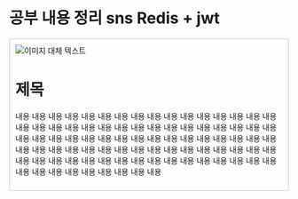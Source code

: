 # 공부 내용 정리 sns  Redis + jwt


<div style="border: 1px solid #ccc; padding: 10px;">
  <img src="이미지_URL" alt="이미지 대체 텍스트" style="max-width: 100%; height: auto;">
  <h1>제목</h1>
  <p>내용 내용 내용 내용 내용 내용 내용 내용 내용 내용 내용 내용 내용 내용 내용 내용 내용 내용 내용 내용 내용 내용 내용 내용 내용 내용 내용 내용 내용 내용 내용 내용 내용 내용 내용 내용 내용 내용 내용 내용 내용 내용 내용 내용 내용 내용 내용 내용 내용 내용 내용 내용 내용 내용 내용 내용 내용 내용 내용 내용 내용 내용 내용 내용 내용 내용 내용 내용 내용 내용 내용 내용 내용 내용 내용 내용 내용 내용 내용 내용 내용 내용 내용 내용 내용 내용 내용 내용 내용</p>
</div>
